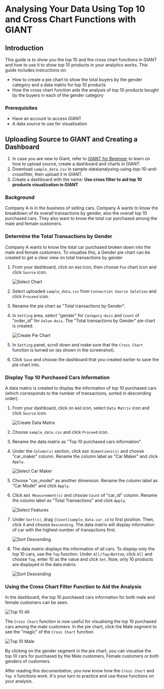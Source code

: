 # Analysing Your Data Using Top 10 and Cross Chart Functions with GIANT 

## Introduction
This guide is to show you the top 10 and the cross chart functions in GIANT and how to use it to show top 10 products in your analytics works. This guide includes instructions on:
- How to create a pie chart to show the total buyers by the gender category and a data matrix for top 10 products
- How the cross chart function aids the analysis of top 10 products bought by the buyers in each of the gender category

### Prerequisites
* Have an account to access GIANT
* A data source to use for visualization

## Uploading Source to GIANT and Creating a Dashboard
1. In case you are new to Giant, refer to [GIANT for Beginner](https://github.com/fx-giant/giant-documentations/blob/master/giant/giant-for-beginner.md) to learn on how to upload source, create a dashboard and charts in GIANT.
2. Download `sample_data.csv` in sample-data\analysing-using-top-10-and-crossfilter, then upload it in GIANT.
3. Create a dashboard with the name: **Use cross filter to aid top 10 products visualization in GIANT**

### Background

Company A is in the business of selling cars. Company A wants to know the breakdown of its overall transactions by gender, also the overall top 10 purchased cars. They also want to know the total car purchased among the male and female customers.

### Determine the Total Transactions by Gender

Company A wants to know the total car purchased broken down into the male and female customers. To visualise this, a Gender pie chart can be created to get a clear view on total transactions by gender

1. From your dashboard, click on `Add` icon, then choose `Pie` chart icon and click `Source` icon. 

    ![Select Chart](./images/analysing-using-top-10-and-crossfilter/1-selectPieChart.PNG)

2. Select uploaded `sample_data.csv` from `Connection Source Seletion` and click `Proceed` icon.
3. Rename the pie chart as "Total transactions by Gender".
4. In `Setting` area, select "gender" for `Category-Axis` and `Count` of "order_id" for `Value-Axis`. The "Total transactions by Gender" pie chart is created.

    ![Create Pie Chart](./images/analysing-using-top-10-and-crossfilter/2-createPieChart.PNG)

5. In `Setting` panel, scroll down and make sure that the `Cross Chart` function is turned on (as shown in the screenshot).
6. Click `Save` and choose the dashboard that you created earlier to save the pie chart into.

### Display Top 10 Purchased Cars Information

A data matrix is created to display the information of top 10 purchased cars (which corresponds to the number of transactions, sorted in descending order).

1. From your dashboard, click on `Add` icon, select `Data Matrix` icon and click `Source` icon. 

    ![Create Data Matrix](./images/analysing-using-top-10-and-crossfilter/3-selectDataMatrix.PNG)

2. Choose `sample_data.csv` and click `Proceed` icon.
3. Rename the data matrix as "Top 10 purchased cars information".
4. Under the `Column(s)` section, click `Add Dimentions(s)` and choose "car_maker" column. Rename the column label as "Car Maker" and click `Apply`.

    ![Select Car Maker](./images/analysing-using-top-10-and-crossfilter/4.1-selectCarMaker.PNG)

5. Choose "car_model" as another dimension. Rename the column label as "Car Model" and click `Apply`.
6. Click `Add Measurement(s)` and choose `Count` of "car_id" column. Rename the column label as "Total Transactions" and click `Apply`.

    ![Select Features](./images/analysing-using-top-10-and-crossfilter/4.2-selectFeatures.PNG)

7. Under `Sort(s)`, drag `[Count]sample_data.car_id` to first position. Then, click it and choose `Descending`. The data matrix will display information of car with the highest number of transactions first.

    ![Sort Descending](./images/analysing-using-top-10-and-crossfilter/5-sortDescending.PNG)

8. The data matrix displays the information of all cars. To display only the top 10 cars, use the `Top` function. Under `All/Top/Bottom`, click `All` and choose `Top`, enter 10 as the value and click `Set`. Now, only 10 products are displayed in the data matrix. 

    ![Sort Descending](./images/analysing-using-top-10-and-crossfilter/6-chooseTop10.PNG)

### Using the Cross Chart Filter Function to Aid the Analysis

In the dashboard, the top 10 purchased cars information for both male and female customers can be seen.

![Top 10 All](./images/analysing-using-top-10-and-crossfilter/7-top10All.PNG)

The `Cross Chart` function is now useful for visualising the top 10 purchased cars among the male customers. In the pie chart, click the Male segment to see the "magic" of the `Cross Chart` function

![Top 10 Male](./images/analysing-using-top-10-and-crossfilter/8-top10Male.PNG)

By clicking on the gender segment in the pie chart, you can visualise the top 10 cars for purchased by the Male customers, Female customers or both genders of customers.

After reading this documentation, you now know how the `Cross Chart` and `Top X` functions work. It's your turn to practice and use these functions on your analysis.
